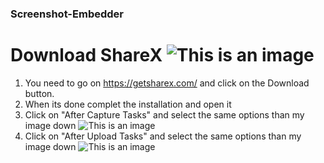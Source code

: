 ### Screenshot-Embedder

# Download ShareX ![This is an image](https://cdn.discordapp.com/attachments/944769869352673290/991012570007748639/unknown.png)
1) You need to go on https://getsharex.com/ and click on the Download button.
2) When its done complet the installation and open it
3) Click on "After Capture Tasks" and select the same options than my image down
  ![This is an image](https://casanova.i-really-dont-want-to.live/ogp/5AgCJdeT_.png)
4) Click on "After Upload Tasks" and select the same options than my image down 
  ![This is an image](https://casanova.i-really-dont-want-to.live/5AgFoLdJL.png)

